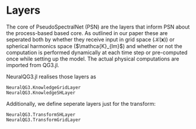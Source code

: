 # Layers 

The core of PseudoSpectralNet (PSN) are the layers that inform PSN about the process-based based core. As outlined in our paper these are seperated both by whether they receive input in grid space ($\mathcal{K}(\mathbf{x})$) or spherical harmonics space ($\mathca{K}_{lm}$) and whether or not the computation is performed dynamically at each time step or pre-computed once while setting up the model. The actual physical computations are imported from QG3.jl.

NeuralQG3.jl realises those layers as 

```@docs; canonical=false
NeuralQG3.KnowledgeGridLayer
NeuralQG3.KnowledgeSHLayer
```

Additionally, we define seperate layers just for the transform: 

```@docs; canonical=false
NeuralQG3.TransformSHLayer
NeuralQG3.TransformGridLayer
```